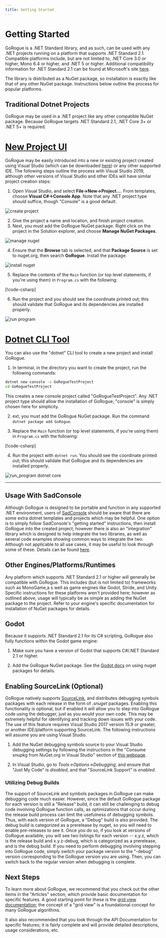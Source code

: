 ```yaml
---
title: Getting Started
---
```


# Getting Started
GoRogue is a .NET Standard library, and as such, can be used with any .NET projects running on a platform that supports .NET Standard 2.1.  Compatible platforms include, but are not limited to, .NET Core 3.0 or higher, Mono 6.4 or higher, and .NET 5 or higher.  Additional compatibility information for .NET Standard 2.1 can be found at Microsoft's site [here](https://docs.microsoft.com/en-us/dotnet/standard/net-standard).

The library is distributed as a NuGet package, so installation is exactly like that of any other NuGet package.  Instructions below outline the process for popular platforms.

## Traditional Dotnet Projects
GoRogue may be used in a .NET project like any other compatible NuGet package.  Because GoRogue targets .NET Standard 2.1, .NET Core 3+ or .NET 5+ is required.

# [New Project UI](#tab/tabid-new-project-ui)
GoRogue may be easily introduced into a new or existing project created using Visual Studio (which can be downloaded [here](https://www.visualstudio.com/downloads/)) or any other supported IDE.  The following steps outline the process with Visual Studio 2019, although other versions of Visual Studio and other IDEs will have similar project creation steps:
1. Open Visual Studio, and select **File->New->Project...**.  From templates, choose **Visual C#->Console App**.  Note that any .NET project type should suffice, though "Console" is a good default.

![create project](~/images/getting_started/ide_project/1_Core_Create_Project.PNG)

2. Give the project a name and location, and finish project creation.
3. Next, you must add the GoRogue NuGet package.  Right click on the project in the Solution explorer, and choose **Manage NuGet Packages**.

![manage nuget](~/images/getting_started/ide_project/2_Manage_Nuget.PNG)

4. Ensure that the **Browse** tab is selected, and that **Package Source** is set to nuget.org, then search **GoRogue**.  Install the package.

![install nuget](~/images/getting_started/ide_project/3_Install_Nuget.PNG)

5. Replace the contents of the `Main` function (or top level statements, if you're using them) in `Program.cs` with the following:

[!code-csharp[](../../GoRogue.Snippets/GettingStarted.cs#ExampleMainFunction)]

6. Run the project and you should see the coordinate printed out; this should validate that GoRogue and its dependencies are installed properly.

![run program](~/images/getting_started/ide_project/4_Run_Program.PNG)

# [Dotnet CLI Tool](#tab/tabid-dotnet-cli)
You can also use the "dotnet" CLI tool to create a new project and install GoRogue.

1. In terminal, in the directory you want to create the project, run the following commands:

```bash
dotnet new console -o GoRogueTestProject
cd GoRogueTestProject
```

This creates a new console project called "GoRogueTestProject".  Any .NET project type should allow the installation of GoRogue; "console" is simply chosen here for simplicity.

2. ext, you must add the GoRogue NuGet package.  Run the command `dotnet package add GoRogue`.

3. Replace the `Main` function (or top level statements, if you're using them) in `Program.cs` with the following:

[!code-csharp[](../../GoRogue.Snippets/GettingStarted.cs#ExampleMainFunction)]

4. Run the project with `dotnet run`.  You should see the coordinate printed out; this should validate that GoRogue and its dependencies are installed properly.

![run_program dotnet core](~/images/getting_started/dotnet_cli_project/4_Core_Run_Program.PNG)
***

## Usage With SadConsole
Although GoRogue is designed to be portable and function in any supported .NET environment, users of [SadConsole](https://sadconsole.com/) should be aware that there are some extra dotnet templates and projects which may be helpful.  One option is to simply follow SadConsole's "getting started" instructions, then install GoRogue into the created project; however there is also an "integration" library which is designed to help integrate the two libraries, as well as several code examples showing common ways to integrate the two.  Although not applicable to all use cases, it may be useful to look through some of these.  Details can be found [here](https://github.com/Chris3606/SadConsole_RogueLike_Info).

## Other Engines/Platforms/Runtimes
Any platform which supports .NET Standard 2.1 or higher will generally be compatible with GoRogue.  This includes (but is not limited to) frameworks such as MonoGame,a s well as game engines like Godot, Stride, and Unity.  Specific instructions for these platforms aren't provided here; however as outlined above, usage will typically be as simple as adding the NuGet package to the project.  Refer to your engine's specific documentation for installation of NuGet packages for details.

## Godot
Because it supports .NET Standard 2.1 for its C# scripting, GoRogue also fully functions within the Godot game engine:

1. Make sure you have a version of Godot that supports C#/.NET Standard 2.1 or higher.

2. Add the GoRogue NuGet package.  See the [Godot docs](https://docs.godotengine.org/en/4.1/tutorials/scripting/c_sharp/c_sharp_basics.html#using-nuget-packages-in-godot) on using nuget packages for details.

## Enabling SourceLink (Optional)
GoRogue natively supports [SourceLink](https://github.com/dotnet/sourcelink), and distributes debugging symbols packages with each release in the form of _.snuget_ packages.  Enabling this functionality is optional, but if enabled it will allow you to step into GoRogue code using the debugger, just as you would your own code.  This may be extremely helpful for identifying and tracking down issues with your code.  The use of this feature requires Visual Studio 2017 version 15.9 or greater, or another IDE/platform supporting SourceLink.  The following instructions will assume you are using Visual Studio.

1. Add the NuGet debugging symbols source to your Visual Studio debugging settings by following the instructions in the "Consume snupkg from NuGet.org in Visual Studio" section of [this webpage](https://blog.nuget.org/20181116/Improved-debugging-experience-with-the-NuGet-org-symbol-server-and-snupkg.html).

2. In Visual Studio, go to _Tools->Options->Debugging_, and ensure that "Just My Code" is _disabled_, and that "SourceLink Support" is _enabled_.

###  Utilizing Debug Builds
The support of SourceLink and symbols packages in GoRogue can make debugging code much easier.  However, since the default GoRogue package for each version is still a "Release" build, it can still be challenging to debug code involving GoRogue function calls, as optimizations that occur during the release build process can limit the usefulness of debugging symbols.  Thus, with each version of GoRogue, a "Debug" build is also provided. The debug build is categorized as a prerelease by nuget, so you will need to enable pre-releases to see it.  Once you do so, if you look at versions of GoRogue available, you will see two listings for each version -- x.y.z, which is the release build and x.y.z-debug, which is categorized as a prerelease, and is the debug build.  If you need to perform debugging involving stepping into GoRogue code, simply switch your package version to the "-debug" version corresponding to the GoRogue version you are using.  Then, you can switch back to the regular version when debugging is complete.

## Next Steps
To learn more about GoRogue, we recommend that you check out the other items in the "Articles" section, which provide basic documentation for specific features.  A good starting point for these is the [grid view documentation](~/articles/howtos/grid-view-concepts.md); the concept of a "grid view" is a foundational concept for many GoRogue algorithms.

It also also recommended that you look through the API Documentation for specific features; it is fairly complete and will provide detailed descriptions, usage considerations, etc.